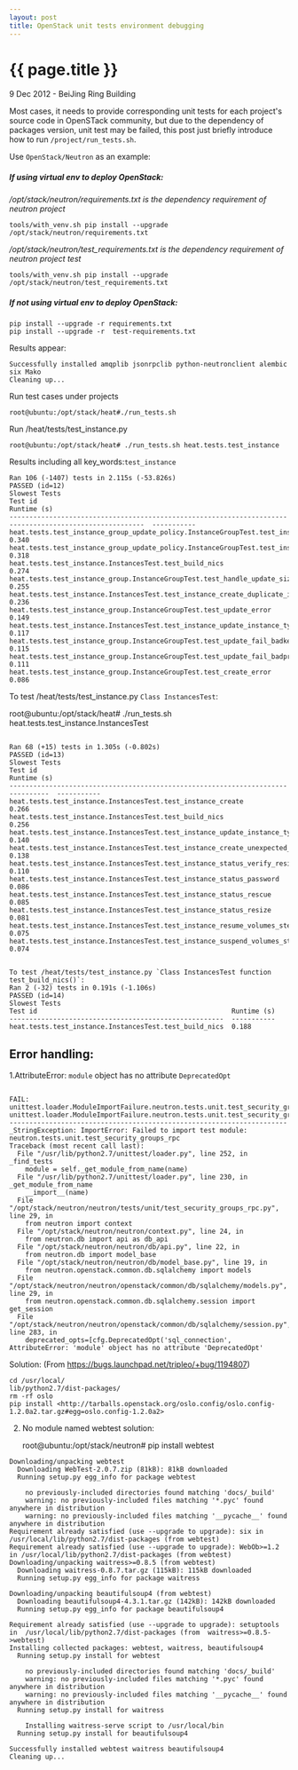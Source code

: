 ```yaml
---
layout: post
title: OpenStack unit tests environment debugging
---
```


{{ page.title }}
================

<p class="meta">9 Dec 2012 - BeiJing Ring Building</p>

Most cases, it needs to provide corresponding unit tests for each project's source code in OpenSTack community,
but due to  the dependency of packages version, unit test may be failed, this post just briefly introduce how to
run `/project/run_tests.sh`.

Use `OpenStack/Neutron` as an example:

##### If using virtual env to deploy OpenStack:

*/opt/stack/neutron/requirements.txt is the dependency requirement of neutron project*

    tools/with_venv.sh pip install --upgrade /opt/stack/neutron/requirements.txt 

*/opt/stack/neutron/test_requirements.txt is the dependency requirement of neutron project test*

    tools/with_venv.sh pip install --upgrade /opt/stack/neutron/test_requirements.txt

##### If not using virtual env to deploy OpenStack:

    pip install --upgrade -r requirements.txt
    pip install --upgrade -r  test-requirements.txt

Results appear:

    Successfully installed amqplib jsonrpclib python-neutronclient alembic six Mako
    Cleaning up...

Run test cases under projects

    root@ubuntu:/opt/stack/heat#./run_tests.sh

Run /heat/tests/test_instance.py

    root@ubuntu:/opt/stack/heat# ./run_tests.sh heat.tests.test_instance

Results including all key_words:`test_instance`

<pre><code>Ran 106 (-1407) tests in 2.115s (-53.826s)
PASSED (id=12)
Slowest Tests
Test id                                                                                                   Runtime (s)
--------------------------------------------------------------------------------------------------------  -----------
heat.tests.test_instance_group_update_policy.InstanceGroupTest.test_instance_group_update                 0.340
heat.tests.test_instance_group_update_policy.InstanceGroupTest.test_instance_group_update_policy_removed  0.318
heat.tests.test_instance.InstancesTest.test_build_nics                                                    0.274
heat.tests.test_instance_group.InstanceGroupTest.test_handle_update_size                                  0.255
heat.tests.test_instance.InstancesTest.test_instance_create_duplicate_image_name_err                      0.236
heat.tests.test_instance_group.InstanceGroupTest.test_update_error                                        0.149
heat.tests.test_instance.InstancesTest.test_instance_update_instance_type_failed                          0.117
heat.tests.test_instance_group.InstanceGroupTest.test_update_fail_badkey                                  0.115
heat.tests.test_instance_group.InstanceGroupTest.test_update_fail_badprop                                 0.111
heat.tests.test_instance_group.InstanceGroupTest.test_create_error                                        0.086
</pre></code>

To test /heat/tests/test_instance.py  `Class InstancesTest`:

root@ubuntu:/opt/stack/heat# ./run_tests.sh heat.tests.test_instance.InstancesTest

<pre><code>
Ran 68 (+15) tests in 1.305s (-0.802s)
PASSED (id=13)
Slowest Tests
Test id                                                                           Runtime (s)
--------------------------------------------------------------------------------  -----------
heat.tests.test_instance.InstancesTest.test_instance_create                       0.266
heat.tests.test_instance.InstancesTest.test_build_nics                            0.256
heat.tests.test_instance.InstancesTest.test_instance_update_instance_type_failed  0.140
heat.tests.test_instance.InstancesTest.test_instance_create_unexpected_status     0.138
heat.tests.test_instance.InstancesTest.test_instance_status_verify_resize         0.110
heat.tests.test_instance.InstancesTest.test_instance_status_password              0.086
heat.tests.test_instance.InstancesTest.test_instance_status_rescue                0.085
heat.tests.test_instance.InstancesTest.test_instance_status_resize                0.081
heat.tests.test_instance.InstancesTest.test_instance_resume_volumes_step          0.075
heat.tests.test_instance.InstancesTest.test_instance_suspend_volumes_step         0.074


To test /heat/tests/test_instance.py `Class InstancesTest function test_build_nics()`:
Ran 2 (-32) tests in 0.191s (-1.106s)
PASSED (id=14)
Slowest Tests
Test id                                                 Runtime (s)
------------------------------------------------------  -----------
heat.tests.test_instance.InstancesTest.test_build_nics  0.188
</pre></code>

## Error handling:

1.AttributeError: `module` object has no attribute `DeprecatedOpt`

<pre><code>
FAIL: unittest.loader.ModuleImportFailure.neutron.tests.unit.test_security_groups_rpc
unittest.loader.ModuleImportFailure.neutron.tests.unit.test_security_groups_rpc
----------------------------------------------------------------------
_StringException: ImportError: Failed to import test module: neutron.tests.unit.test_security_groups_rpc
Traceback (most recent call last):
  File "/usr/lib/python2.7/unittest/loader.py", line 252, in _find_tests
    module = self._get_module_from_name(name)
  File "/usr/lib/python2.7/unittest/loader.py", line 230, in _get_module_from_name
    __import__(name)
  File "/opt/stack/neutron/neutron/tests/unit/test_security_groups_rpc.py", line 29, in <module>
    from neutron import context
  File "/opt/stack/neutron/neutron/context.py", line 24, in <module>
    from neutron.db import api as db_api
  File "/opt/stack/neutron/neutron/db/api.py", line 22, in <module>
    from neutron.db import model_base
  File "/opt/stack/neutron/neutron/db/model_base.py", line 19, in <module>
    from neutron.openstack.common.db.sqlalchemy import models
  File "/opt/stack/neutron/neutron/openstack/common/db/sqlalchemy/models.py", line 29, in <module>
    from neutron.openstack.common.db.sqlalchemy.session import get_session
  File "/opt/stack/neutron/neutron/openstack/common/db/sqlalchemy/session.py", line 283, in <module>
    deprecated_opts=[cfg.DeprecatedOpt('sql_connection',
AttributeError: 'module' object has no attribute 'DeprecatedOpt'
</pre></code>

Solution: (From <https://bugs.launchpad.net/tripleo/+bug/1194807>)

    cd /usr/local/
    lib/python2.7/dist-packages/
    rm -rf oslo
    pip install <http://tarballs.openstack.org/oslo.config/oslo.config-1.2.0a2.tar.gz#egg=oslo.config-1.2.0a2>

2. No module named webtest
solution:

    root@ubuntu:/opt/stack/neutron# pip install webtest

<pre><code>Downloading/unpacking webtest
  Downloading WebTest-2.0.7.zip (81kB): 81kB downloaded
  Running setup.py egg_info for package webtest
    
    no previously-included directories found matching 'docs/_build'
    warning: no previously-included files matching '*.pyc' found anywhere in distribution
    warning: no previously-included files matching '__pycache__' found anywhere in distribution
Requirement already satisfied (use --upgrade to upgrade): six in /usr/local/lib/python2.7/dist-packages (from webtest)
Requirement already satisfied (use --upgrade to upgrade): WebOb>=1.2 in /usr/local/lib/python2.7/dist-packages (from webtest)
Downloading/unpacking waitress>=0.8.5 (from webtest)
  Downloading waitress-0.8.7.tar.gz (115kB): 115kB downloaded
  Running setup.py egg_info for package waitress
    
Downloading/unpacking beautifulsoup4 (from webtest)
  Downloading beautifulsoup4-4.3.1.tar.gz (142kB): 142kB downloaded
  Running setup.py egg_info for package beautifulsoup4
    
Requirement already satisfied (use --upgrade to upgrade): setuptools in  /usr/local/lib/python2.7/dist-packages (from  waitress>=0.8.5->webtest)
Installing collected packages: webtest, waitress, beautifulsoup4
  Running setup.py install for webtest
    
    no previously-included directories found matching 'docs/_build'
    warning: no previously-included files matching '*.pyc' found anywhere in distribution
    warning: no previously-included files matching '__pycache__' found anywhere in distribution
  Running setup.py install for waitress
    
    Installing waitress-serve script to /usr/local/bin
  Running setup.py install for beautifulsoup4
    
Successfully installed webtest waitress beautifulsoup4
Cleaning up...
</pre></code>

